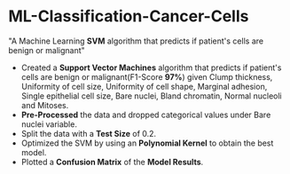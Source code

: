 # ML-Classification-Cancer-Cells
"A Machine Learning **SVM** algorithm that predicts if patient's cells are benign or malignant"

* Created a **Support Vector Machines** algorithm that predicts if patient's cells are benign or malignant(F1-Score **97%**) given Clump thickness, Uniformity of cell size, Uniformity of cell shape, Marginal adhesion, Single epithelial cell size, Bare nuclei, Bland chromatin, Normal nucleoli and Mitoses.
* **Pre-Processed** the data and dropped categorical values under Bare nuclei variable.
* Split the data with a **Test Size** of 0.2.
* Optimized the SVM by using an **Polynomial Kernel** to obtain the best model.
* Plotted a **Confusion Matrix** of the **Model Results**.

